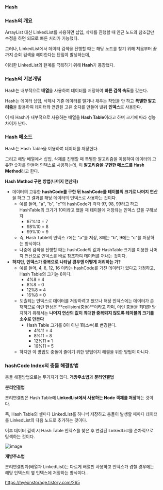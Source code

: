 ### Hash

### Hash의 개요

ArrayList 대신 LinkedList를 사용하면 삽입, 삭제를 진행할 때 인근 노드의 참조값만 수정을 하면 되므로 빠른 처리가 가능했다.

그러나, LinkedList에서 데이터 검색을 진행할 때는 해당 노드를 찾기 위해 처음부터 끝까지 순회 검색을 해야한다는 단점이 발생하는데, 

이러한 LinkedList의 한계를 극복하기 위해 **Hash**가 등장했다.



### Hash의 기본개념

Hash는 내부적으로 **배열**을 사용하여 데이터를 저장하여 **빠른 검색 속도**를 갖는다.

Hash는 데이터 삽입, 삭제시 기존 데이터를 밀거나 채우는 작업을 안 하고 **특별한 알고리즘**을 활용하여 데이터와 연관된 고유 숫자를 만들어 낸뒤 **인덱스**로 사용한다.

이 때 Hash가 내부적으로 사용하는 배열을 **Hash Table**이라고 하며 크기에 따라 성능차이가 난다.



### Hash 메소드

Hash는 Hash Table을 이용하여 데이터를 저장한다.

그리고 해당 배열에서 삽입, 삭제를 진행할 때 특별한 알고리즘을 이용하여 데이터의 고유한 숫자를 만들어 인덱스로 사용하는데, 이 **알고리즘을 구현한 메소드를 Hash Method**라고 한다.



**Hash Method 구현 방법(나머지 연산자)**

- 데이터의 고유한 **hashCode를 구한 뒤 hashCode를 테이블의 크기로 나머지 연산**을 하고 그 결과를 해당 데이터의 인덱스로 사용하는 것이다.
  - 예를 들어, "a", "b", "c"의 hashCode가 각각 97, 98, 99라고 하고 HashTable의 크기가 10이라고 했을 때 테이블에 저장되는 인덱스 값을 구해보자
    - 97%10 = 7
    - 98%10 = 8
    - 99%10 = 9
  - 즉,  Hash Table의 인덱스 7에는 "a"를 저장, 8에는 "b", 9에는 "c"를 저장하는 방식이다.
  - 나중에 검색을 진행할 때는 hashCode의 값과 HashTable 크기를 이용한 나머지 연산으로 인덱스를 바로 참조하여 데이터를 꺼내는 것이다.
- **하지만, 인덱스가 중복으로 나타날 경우엔 어떻게 처리하는 가?**
  - 예를 들어, 4, 8, 12, 16 이라는 hashCode를 가진 데이터가 있다고 가정하고, Hash Table의 크기는 8이다.
    - 4%8 = 4
    - 8%8 = 0
    - 12%8 = 4
    - 16%8 = 0
  - 도출되는 인덱스로 데이터를 저장하려고 했으나 해당 인덱스에는 데이터가 존재하므로 이런 현상은 **collision(충돌)**이라고 하며, 이런 충돌을 최대한 방지하기 위해서는 **나머지 연산의 값이 최대한 중복되지 않도록 테이블의 크기를 소수로 만든다**
    - Hash Table 크기를 8이 아닌 **11**(소수)로 변경한다.
      - 4%11 = 4
      - 8%11 = 8
      - 12%11 = 1
      - 16%11 = 5
  - 하지만 이 방법도 충돌이 줄이기 위한 방법이지 해결을 위한 방법이 아니다.



### hashCode Index의 충돌 해결방법

충돌 해결방법으로는 두가지가 있다. **개방주소법**과 **분리연결법**



**분리연결법**

분리연결법은 Hash Table에 **LinkedList에서 사용하는 Node 객체를 저장**하는 것이다.

즉, Hash Table의 셀마다 LinkedLIst를 하나씩 저장하고 충돌이 발생할 때마다 데이터를 LinkedList의 다음 노드로 추가하는 것이다.

이후 데이터 검색 시 Hash Table 인덱스를 찾은 후 연결된 LinkedList를 순차적으로 탐색하는 것이다.

![image](https://user-images.githubusercontent.com/40616436/73239309-12f85b00-41df-11ea-81a8-7b251c4a68f1.png)

**개방주소법**

분리연결법과(배열과 LinkedList)는 다르게 배열만 사용하고 인덱스가 겹칠 경우에는 해당 인덱스의 옆 인덱스에 저장하는 방식이다..









https://hyeonstorage.tistory.com/265